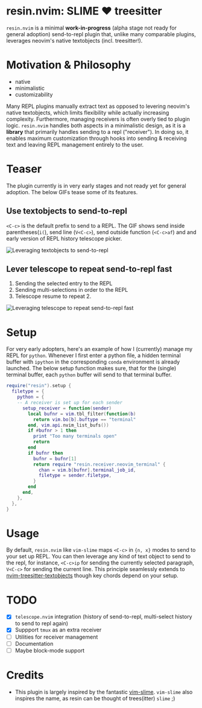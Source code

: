 # resin.nvim: SLIME :heart: treesitter

`resin.nvim` is a minimal **work-in-progress** (alpha stage not ready for general adoption) send-to-repl plugin that, unlike many comparable plugins, leverages neovim's native textobjects (incl. treesitter!).

# Motivation & Philosophy

* native
* minimalistic
* customizability

Many REPL plugins manually extract text as opposed to levering neovim's native textobjects, which limits flexibility while actually increasing complexity. Furthermore, managing receivers is often overly tied to plugin logic. `resin.nvim` handles both aspects in a minimalistic design, as it is a **library** that primarily handles sending to a repl ("receiver"). In doing so, it enables maximum customization through hooks into sending & receiving text and leaving REPL management entirely to the user.

# Teaser

The plugin currently is in very early stages and not ready yet for general adoption. The below GIFs tease some of its features.

## Use textobjects to send-to-repl

`<C-c>` is the default prefix to send to a REPL. The GIF shows send inside parentheses(`i(`), send line (`V<C-c>`), send outside function (`<C-c>af`) and and early version of REPL history telescope picker.

![Leveraging textobjects to send-to-repl](https://user-images.githubusercontent.com/39233597/178100976-dc1c1b60-23a8-443f-9f4d-0671dcfe763e.gif)

## Lever telescope to repeat send-to-repl fast

1. Sending the selected entry to the REPL
2. Sending multi-selections in order to the REPL
3. Telescope resume to repeat 2.

![Leveraging telescope to repeat send-to-repl fast](https://user-images.githubusercontent.com/39233597/178101000-e99a5748-07ea-4611-b857-51d78fc30e88.gif)


# Setup

For very early adopters, here's an example of how I (currently) manage my REPL for `python`. Whenever I first enter a python file, a hidden terminal buffer with `ipython` in the corresponding `conda` environment is already launched. The below setup function makes sure, that for the (single) terminal buffer, each `python` buffer will send to that terminal buffer.

```lua
require("resin").setup {
  filetype = {
    python = {
    -- A receiver is set up for each sender
      setup_receiver = function(sender)
        local bufnr = vim.tbl_filter(function(b)
          return vim.bo[b].buftype == "terminal"
        end, vim.api.nvim_list_bufs())
        if #bufnr > 1 then
          print "Too many terminals open"
          return
        end
        if bufnr then
          bufnr = bufnr[1]
          return require "resin.receiver.neovim_terminal" {
            chan = vim.b[bufnr].terminal_job_id,
            filetype = sender.filetype,
          }
        end
      end,
    },
  },
}

```
# Usage

By default, `resin.nvim` like `vim-slime` maps `<C-c>` in `{n, x}` modes to send to your set up REPL. You can then leverage any kind of text object to send to the repl, for instance, `<C-c>ip` for sending the currently selected paragraph, `V<C-c>` for sending the current line. This principle seamlessly extends to [nvim-treesitter-textobjects](https://github.com/nvim-treesitter/nvim-treesitter-textobjects) though key chords depend on your setup.

# TODO

- [x] `telescope.nvim` integration (history of send-to-repl, multi-select history to send to repl again)
- [x] Suppport `tmux` as an extra receiver
- [ ] Utilities for receiver management
- [ ] Documentation
- [ ] Maybe block-mode support

# Credits

* This plugin is largely inspired by the fantastic [vim-slime](https://github.com/jpalardy/vim-slime). `vim-slime` also inspires the name, as resin can be thought of trees(itter) `slime` ;)
